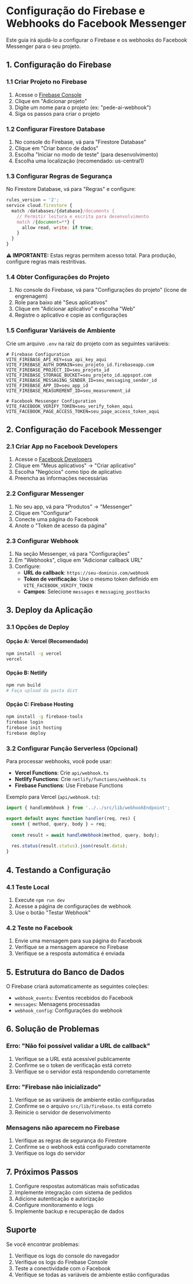 # Configuração do Firebase e Webhooks do Facebook Messenger

Este guia irá ajudá-lo a configurar o Firebase e os webhooks do Facebook Messenger para o seu projeto.

## 1. Configuração do Firebase

### 1.1 Criar Projeto no Firebase

1. Acesse o [Firebase Console](https://console.firebase.google.com/)
2. Clique em "Adicionar projeto"
3. Digite um nome para o projeto (ex: "pede-ai-webhook")
4. Siga os passos para criar o projeto

### 1.2 Configurar Firestore Database

1. No console do Firebase, vá para "Firestore Database"
2. Clique em "Criar banco de dados"
3. Escolha "Iniciar no modo de teste" (para desenvolvimento)
4. Escolha uma localização (recomendado: us-central1)

### 1.3 Configurar Regras de Segurança

No Firestore Database, vá para "Regras" e configure:

```javascript
rules_version = '2';
service cloud.firestore {
  match /databases/{database}/documents {
    // Permitir leitura e escrita para desenvolvimento
    match /{document=**} {
      allow read, write: if true;
    }
  }
}
```

**⚠️ IMPORTANTE:** Estas regras permitem acesso total. Para produção, configure regras mais restritivas.

### 1.4 Obter Configurações do Projeto

1. No console do Firebase, vá para "Configurações do projeto" (ícone de engrenagem)
2. Role para baixo até "Seus aplicativos"
3. Clique em "Adicionar aplicativo" e escolha "Web"
4. Registre o aplicativo e copie as configurações

### 1.5 Configurar Variáveis de Ambiente

Crie um arquivo `.env` na raiz do projeto com as seguintes variáveis:

```env
# Firebase Configuration
VITE_FIREBASE_API_KEY=sua_api_key_aqui
VITE_FIREBASE_AUTH_DOMAIN=seu_projeto_id.firebaseapp.com
VITE_FIREBASE_PROJECT_ID=seu_projeto_id
VITE_FIREBASE_STORAGE_BUCKET=seu_projeto_id.appspot.com
VITE_FIREBASE_MESSAGING_SENDER_ID=seu_messaging_sender_id
VITE_FIREBASE_APP_ID=seu_app_id
VITE_FIREBASE_MEASUREMENT_ID=seu_measurement_id

# Facebook Messenger Configuration
VITE_FACEBOOK_VERIFY_TOKEN=seu_verify_token_aqui
VITE_FACEBOOK_PAGE_ACCESS_TOKEN=seu_page_access_token_aqui
```

## 2. Configuração do Facebook Messenger

### 2.1 Criar App no Facebook Developers

1. Acesse o [Facebook Developers](https://developers.facebook.com/)
2. Clique em "Meus aplicativos" → "Criar aplicativo"
3. Escolha "Negócios" como tipo de aplicativo
4. Preencha as informações necessárias

### 2.2 Configurar Messenger

1. No seu app, vá para "Produtos" → "Messenger"
2. Clique em "Configurar"
3. Conecte uma página do Facebook
4. Anote o "Token de acesso da página"

### 2.3 Configurar Webhook

1. Na seção Messenger, vá para "Configurações"
2. Em "Webhooks", clique em "Adicionar callback URL"
3. Configure:
   - **URL do callback**: `https://seu-dominio.com/webhook`
   - **Token de verificação**: Use o mesmo token definido em `VITE_FACEBOOK_VERIFY_TOKEN`
   - **Campos**: Selecione `messages` e `messaging_postbacks`

## 3. Deploy da Aplicação

### 3.1 Opções de Deploy

#### Opção A: Vercel (Recomendado)
```bash
npm install -g vercel
vercel
```

#### Opção B: Netlify
```bash
npm run build
# Faça upload da pasta dist
```

#### Opção C: Firebase Hosting
```bash
npm install -g firebase-tools
firebase login
firebase init hosting
firebase deploy
```

### 3.2 Configurar Função Serverless (Opcional)

Para processar webhooks, você pode usar:

- **Vercel Functions**: Crie `api/webhook.ts`
- **Netlify Functions**: Crie `netlify/functions/webhook.ts`
- **Firebase Functions**: Use Firebase Functions

Exemplo para Vercel (`api/webhook.ts`):

```typescript
import { handleWebhook } from '../../src/lib/webhookEndpoint';

export default async function handler(req, res) {
  const { method, query, body } = req;
  
  const result = await handleWebhook(method, query, body);
  
  res.status(result.status).json(result.data);
}
```

## 4. Testando a Configuração

### 4.1 Teste Local

1. Execute `npm run dev`
2. Acesse a página de configurações de webhook
3. Use o botão "Testar Webhook"

### 4.2 Teste no Facebook

1. Envie uma mensagem para sua página do Facebook
2. Verifique se a mensagem aparece no Firebase
3. Verifique se a resposta automática é enviada

## 5. Estrutura do Banco de Dados

O Firebase criará automaticamente as seguintes coleções:

- `webhook_events`: Eventos recebidos do Facebook
- `messages`: Mensagens processadas
- `webhook_config`: Configurações do webhook

## 6. Solução de Problemas

### Erro: "Não foi possível validar a URL de callback"

1. Verifique se a URL está acessível publicamente
2. Confirme se o token de verificação está correto
3. Verifique se o servidor está respondendo corretamente

### Erro: "Firebase não inicializado"

1. Verifique se as variáveis de ambiente estão configuradas
2. Confirme se o arquivo `src/lib/firebase.ts` está correto
3. Reinicie o servidor de desenvolvimento

### Mensagens não aparecem no Firebase

1. Verifique as regras de segurança do Firestore
2. Confirme se o webhook está configurado corretamente
3. Verifique os logs do servidor

## 7. Próximos Passos

1. Configure respostas automáticas mais sofisticadas
2. Implemente integração com sistema de pedidos
3. Adicione autenticação e autorização
4. Configure monitoramento e logs
5. Implemente backup e recuperação de dados

## Suporte

Se você encontrar problemas:

1. Verifique os logs do console do navegador
2. Verifique os logs do Firebase Console
3. Teste a conectividade com o Facebook
4. Verifique se todas as variáveis de ambiente estão configuradas 